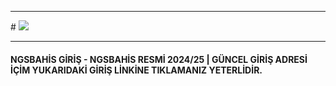 <hr>
# <a href="https://n9.cl/618b5"><img src="https://encrypted-tbn0.gstatic.com/images?q=tbn:ANd9GcS59VPKotiJ0T2nt64bnVXWb-qb4NNsS7WDpg&s"></a>
<hr>

<h4>NGSBAHİS GİRİŞ - NGSBAHİS RESMİ 2024/25 | GÜNCEL GİRİŞ ADRESİ İÇİM YUKARIDAKİ GİRİŞ LİNKİNE TIKLAMANIZ YETERLİDİR.</h4>
